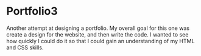 # Portfolio3
Another attempt at designing a portfolio. My overall goal for this one was create a design for the website, and then write the code. I wanted to see how quickly I could do it so that I could gain an understanding of my HTML and CSS skills. 
